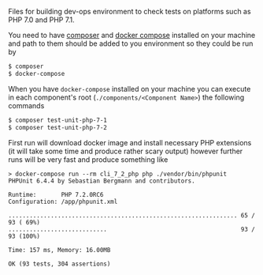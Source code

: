 Files for building dev-ops environment to check tests on platforms such as PHP 7.0 and PHP 7.1.

You need to have [composer](https://getcomposer.org/) and [docker compose](https://docs.docker.com/compose/overview/) installed on your machine and path to them should be added to you environment so they could be run by

```bash
$ composer
$ docker-compose
```

When you have `docker-compose` installed on your machine you can execute in each component's root (`./components/<Component Name>`) the following commands

```bash
$ composer test-unit-php-7-1
$ composer test-unit-php-7-2
```

First run will download docker image and install necessary PHP extensions (it will take some time and produce rather scary output) however further runs will be very fast and produce something like

```
> docker-compose run --rm cli_7_2_php php ./vendor/bin/phpunit
PHPUnit 6.4.4 by Sebastian Bergmann and contributors.

Runtime:       PHP 7.2.0RC6
Configuration: /app/phpunit.xml

................................................................. 65 / 93 ( 69%)
............................                                      93 / 93 (100%)

Time: 157 ms, Memory: 16.00MB

OK (93 tests, 304 assertions)
```
